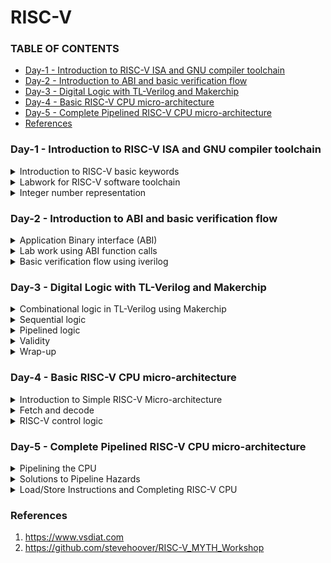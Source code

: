 # RISC-V

### TABLE OF CONTENTS
- [Day-1 - Introduction to RISC-V ISA and GNU compiler toolchain](#day-1---introduction-to-risc-v-isa-and-gnu-compiler-toolchain)
- [Day-2 - Introduction to ABI and basic verification flow](#day-2---introduction-to-abi-and-basic-verification-flow)
- [Day-3 - Digital Logic with TL-Verilog and Makerchip](#day-3---digital-logic-with-tl-verilog-and-makerchip)
- [Day-4 - Basic RISC-V CPU micro-architecture](#day-4---basic-risc-v-cpu-micro-architecture)
- [Day-5 - Complete Pipelined RISC-V CPU micro-architecture](#day-5---complete-pipelined-risc-v-cpu-micro-architecture)
- [References](#references)


### Day-1 - Introduction to RISC-V ISA and GNU compiler toolchain  
<details>
<summary>
Introduction to RISC-V basic keywords 
</summary>

- **RISC-V**: It is the medium of communicating with the computer. It is also known as Instruction Set Architecture(ISA). If we want to run a C-program on a computer, it is first converted into an assembly level language and further this is ocnverted into machine language i.e; binary which is the only language understood by the computer. We reuire another interface between the RISC-V and the computer, which is Hardware description language.  

- Inorder to run a software on a system/hardware, we will make use of a system called System Software. This system software mainlt consists of 3 blocks: OS, Compiler and Assembler. 
</details>

<details>
<summary>
Labwork for RISC-V software toolchain  
</summary>

 1. Let us start with a simple c-program with name 'sum1ton.c'. The code is as follows:
 ```
 #include <stdio.h>
 int main() {
	int i, sum = 0, n = 100;
	for (i=1; i <= n; ++i) {
	sum += i;
	}
	printf("Sum of numbers from 1 to %d is %d\n", n, sum);
	return 0;
}
```
The implementation  and the output of the above code is shown here: <img width="520" alt="image" src="https://github.com/Lasya-G/Risc_V/assets/140998582/74e7cf59-fbe2-4be7-92ae-5f837592adb2">  

2. Let us now compile the sum1ton.c file using risc-v simulator using following codes:
```
$ riscv64-unknown-elf-gcc -O1 -mabi=lp64 -march=rv64i -o sum1ton.o sum1ton.c
$ riscv64-unknown-elf-objdump -d sum1ton.o | less
```
The main content assembly code is as follows:  
<img width="500" alt="image" src="https://github.com/Lasya-G/Risc_V/assets/140998582/c7709eef-f164-40f3-84b2-d99b735199dd">  

Let us run the same using a slightly different command and observe the output:
```
$ riscv64-unknown-elf-gcc -Ofast -mabi=lp64 -march=rv64i -o sum1ton.o sum1ton.c
$ riscv64-unknown-elf-objdump -d sum1ton.o | less
```
<img  width="500"  alt="image" src="https://github.com/Lasya-G/Risc_V/assets/140998582/6ebbf3f7-212f-4eaa-948d-16b6f22c37a3">  

3. Now, let us learn how to get the output to display even when we run code using the RISC-V compiler:
```
spike pk sum1ton.o
```

<img width="500" alt="image" src="https://github.com/Lasya-G/Risc_V/assets/140998582/f1aa123e-76f0-4a33-a344-f8198a695828">    


Let us now debug the above:  
<img width="500" alt="image" src="https://github.com/Lasya-G/Risc_V/assets/140998582/29383d37-177e-4893-a17d-2b9fc611fe97">  
 
</details>

<details>
<summary>
Integer number representation
</summary>

1. As computer can only understand binary number, we need to learn how to convert the decimal to binary and viceversa and understand it.

- In RISC-V architecture, we call the 64-bit binary number as **"Double word"**, and a 32-bit number as a **"word"**.
- A group of 8 bits is termed as **"Byte"**.
<p align="center">
<img width="550" alt="image" src="https://github.com/Lasya-G/Risc_V/assets/140998582/de2a5767-b8f4-43e2-8c7f-2ef20c06a6ba">
</p>

- The total unsigned numbers we can form using n-bits is given as  : **2^(n) - 1**.
- We use 2's complement representation to represent the negative numbers.
- For signed representation, the MSB bit indicated the sign of the number. If MSB=0, it is a positive number and MSB=1 indicates a negative number.
<p align="center">
<img width="550" alt="image" src="https://github.com/Lasya-G/Risc_V/assets/140998582/376bd36b-ab55-44d5-bcb5-56c41c6d3657">
</p>

- In signed representation of binary numbers, the range of positive numbers we can represent using n-bits is: **0 to (2^(n-1) - 1)** and the range of negative numbers is: **-1 to -2^(n-1)**.

2. Let us do a lab exercise based on the signed and unsigned binary numbers:

- The following code is to rpresent the highest binary number in unsigned representation:
```
#include<stdio.h>
#include<math.h>

int main() {
	unsigned long long int max = (unsigned long long int) (pow(2,64) -1);
	printf("highest number represented by usigned long long int is %llu\n", max);
	return 0;
}
```
The output is as follows: <img width="600" alt="image" src="https://github.com/Lasya-G/Risc_V/assets/140998582/3fd06edc-7995-44e5-8ad4-d77048ffabfc">  

Now, if we modify the code to give the representationof a higher bit number, the output still remains the same because the data type unsigned long long int only supports 64-bits.
Let us edit the data type as long long int and rerun the code:
```
#include<stdio.h>
#include<math.h>

int main() {
	long long int max = (long long int) (pow(2,10) * -1);
	printf("highest number represented by long long int is %lld\n", max);
	return 0;
}
```
The output is as follows: <img width="550" alt="image" src="https://github.com/Lasya-G/Risc_V/assets/140998582/f5f710c6-3561-44d2-a3a4-84501a53a98d">  

Create a new file signedHighest.c with the following code in it:
```
#include<stdio.h>
#include<math.h>

int main() {
	long long int max = (int) (pow(2,63) -1);
	long long int min = (int) (pow(2,63) * -1);
	printf("highest number represented by long long int is %lld\n", max);
	printf("lowest number represented by long long int is %lld\n", min);
	return 0;
}
```
The output now is: <img width="550" alt="image" src="https://github.com/Lasya-G/Risc_V/assets/140998582/72b68511-f991-40df-9b48-c9d5978eabf7">  

Here, the outut getting displayed is wrong. Inorder to get the correct output, modify the code as following:
```
#include<stdio.h>
#include<math.h>

int main() {
	long long int max = (long long int) (pow(2,63) -1);
	long long int min = (long long int) (pow(2,63) * -1);
	printf("highest number represented by long long int is %lld\n", max);
	printf("lowest number represented by long long int is %lld\n", min);
	return 0;
}
```
Now, we ge the desired results: <img width="550" alt="Screenshot from 2023-08-19 18-01-41" src="https://github.com/Lasya-G/Risc_V/assets/140998582/c70cabae-f55d-45a3-a49f-2382f7a4544e">  


</details>

### Day-2 - Introduction to ABI and basic verification flow  

<details>
<summary>
 Application Binary interface (ABI) 
</summary>

- For a computer, the Interface for the users means the appearance and functionality of the system. It does not bother about the implementation procedure and the processors used.
- Inorder for an application to run on the hardware there are many intermediate stages that the program has to undergo. The below example depicts the stages involved for an e-mail application to run on a hardware:
<p align="center">
<img width="600" alt="image" src="https://github.com/Lasya-G/Risc_V/assets/140998582/463092a4-9bfb-4101-926d-65693a32ba88">
</p>  

**Application Binary Interface**:
- It is a mode through which the application programmer can access the contents of hardware resources of the processor. The access of porcessor is done via registers.
- In RISC-V specification, we have 32 registers whose width is defined by the keyword "XLEN". It is XLEN-32 bit for Rv32 and XLEN-64 for Rv64.
- For RV64, the data can either be loaded to registers directly or we can first load tha data into memory which holds 8-bits in each memory address and then transfer it to the registers.
- All the instructions in RISC-V is of 32-bits.
- **ld**(load doubleword) is a command to load the contents of memory into register. 
- **add** is used to add the contents of the registers/memory. 
- **sd**(store doubleword) is used to store the contents of register back to the memory.

The summary of the above instructions is shown below:
<p align="center">
<img width="500" alt="image" src="https://github.com/Lasya-G/Risc_V/assets/140998582/e3325e6d-f928-48f0-83f3-061bdcfa4423">  
</p>

- The instructions which operate only on registers are called **R-type** instructions.
- The instructions which operate on immediate as well as registers are called **I-type** instructions.
- The instructions which operate only on source registers and immediate are called **S-type** instructions.

- We will use 5-bits to represent the registers which is why we have only 32 registers in RISC-V. The registers fuctions are as follows:
<p align="center">
<img width="400" alt="image" src="https://github.com/Lasya-G/Risc_V/assets/140998582/2a876d28-f15e-4fff-96bf-8bd20139dfa4">  
</p>

</details>


<details>
<summary>
Lab work using ABI function calls
</summary>

Let us use the same example of sum of 'n' numbers in c-language but using a different approach.The algorithm used to re-write the code is shown here:   
<p align="center">
<img width="450" alt="image" src="https://github.com/Lasya-G/Risc_V/assets/140998582/899c27a7-f804-4f87-bcb8-99574a8432e6">  
</p>
  
Create a c file with name 1to9_custom.c and write the following code in it:
```
#include <stdio.h>

extern int load(int x, int y);

int main() {
	int result=0;
	int count = 0;
	result = load(0x0, count+1);.global load
	printf("Sum of number 1 to %d is %d\n", count,result);
}
```
Create another file named load.s and dump the following code into it:
```
.section .text
.global load
.type load, @function

load:
	add	a4,a0,zero
	add	a2,a0,a1
	add	a3,a0,zero
loop:
	add	a4,a3,a4
	addi	a3,a3,1
	blt	a3,a2,loop
	add	a0,a4,zero
	ret
```
Let us run the above codes using spike compiler and observe:
<img width="550" alt="image" src="https://github.com/Lasya-G/Risc_V/assets/140998582/cb5e8ad4-7dd5-4f9f-a84a-b86ca9311663">  

Use the following command to view the assembly code generated:
```
riscv64-unknown-elf-objdump -d sum1ton.o | less
```

The main program is as follows: <img width="500" alt="image" src="https://github.com/Lasya-G/Risc_V/assets/140998582/41c2e680-f090-4d22-a9ff-938941f09df5">  

</details>

<details>
<summary>
Basic verification flow using iverilog 
</summary>

We will follow the following procedure in this lab session:  
<p align="center">
<img width="450" alt="image" src="https://github.com/Lasya-G/Risc_V/assets/140998582/8e983904-1e1d-4dde-8280-1900454007ab">  
</p>

Use following commands to the riscv cpu program code:
```
vim 1to9_custom.c
./rv32im.sh 
```
The following output is observed: <img width="550" alt="image" src="https://github.com/Lasya-G/Risc_V/assets/140998582/7f676179-c142-4b00-8348-58e5841a770d">  

The following are the hex files:  

- firmaware.hex:
<img width="500" alt="image" src="https://github.com/Lasya-G/Risc_V/assets/140998582/a32ba685-cd89-452f-8c02-f11fe04708e3">

- firmware32.hex:
<img width="500" alt="image" src="https://github.com/Lasya-G/Risc_V/assets/140998582/fab6f05e-98ee-44d7-8525-f20a92f3f36f">  

</details>


### Day-3 - Digital Logic with TL-Verilog and Makerchip  

<details>
<summary>
Combinational logic in TL-Verilog using Makerchip 
</summary>

The logic gates are the fundamental building blocks of digital circuits:
<p align="center">
<img width="450" alt="image" src="https://github.com/Lasya-G/Risc_V/assets/140998582/66563732-9bee-430f-b6e5-76b80fa58d25"> 
</p>

These fundamnetal blocks are connected together to form the most complex circuits.
Consider the following full adder circuit:
<p align="center">
<img width="350" alt="image" src="https://github.com/Lasya-G/Risc_V/assets/140998582/166fc608-5b6f-4c06-921f-d5c2d7525d84"> 
</p>

Let us now use this full adder as a basic block to build complex circuitslike an n-bit adder:
<p align="center">
<img width="450" alt="image" src="https://github.com/Lasya-G/Risc_V/assets/140998582/07216113-b9c2-4cc1-83b6-306e98f14fde">  
</p>

Some basic boolean operators are listed below:
<p align="center">
<img width="400" alt="image" src="https://github.com/Lasya-G/Risc_V/assets/140998582/6ff96384-838b-4fca-949f-ba16f6d56895">
</p>

Let us now take a look at the **MULTIPLEXER(MUX)** block and it's function:
<p align="center">
<img width="300" alt="image" src="https://github.com/Lasya-G/Risc_V/assets/140998582/eecf29a3-c0a4-4144-8c84-7fe04eb22857">  

We use the following syntax to express the mux in the verilog:
```
assign f = s ? x1 : x2;
```

Now, take a look at the Chaining Ternary Operator(4-bit mux):  
<p align="center">
<img width="400" alt="image" src="https://github.com/Lasya-G/Risc_V/assets/140998582/bccff903-7dcc-40b3-92ec-f8b87f479505">   
</p>

Now, let's begin with the **Makerchip**:  
- Go to makerchip.com and launch Makerchip IDE.
- Go to Learn, click on Examples and select FPGA multipler.
<p align="center">
<img width="450" alt="image" src="https://github.com/Lasya-G/Risc_V/assets/140998582/23dbaa4a-8862-4742-8a17-ea900db30a18">
</p>


**LAB-1** - Makerchip Platform: 
<p align="center">
<img width="450" alt="image" src="https://github.com/Lasya-G/Risc_V/assets/140998582/e545e873-c529-4f5b-b51f-4294f4342ea0">  
</p>

**LAB-2** - Combinational Logic:   
1. INVERTER:
<p align="center">
<img width="450" alt="image" src="https://github.com/Lasya-G/Risc_V/assets/140998582/7daabdf7-72ff-4946-9824-e9686348ead3">
</p>

2. AND GATE:
<p align="center">
<img width="450" alt="image" src="https://github.com/Lasya-G/Risc_V/assets/140998582/9e97649e-4ba5-4372-929f-6189ac43fef2">
</p>  

**LAB-3** - Vectors:    
<p align="center">
<img width="450" alt="image" src="https://github.com/Lasya-G/Risc_V/assets/140998582/6f9d5e55-a01c-4787-b061-c48759716055">
</p>  

**LAB-4** - Mux:  
<p align="center">
<img width="450" alt="image" src="https://github.com/Lasya-G/Risc_V/assets/140998582/d528baab-8dbe-4f5b-bf3b-cb03f4981c73">
</p>  

<p align="center">
<img width="450" alt="Screenshot from 2023-08-19 23-34-42" src="https://github.com/Lasya-G/Risc_V/assets/140998582/5e99d722-c352-4e0e-9fa5-ab3bdf584f07">
</p>  

**LAB-5** - Coombinational calculator:
<p align="center">
<img width="450" alt="image" src="https://github.com/Lasya-G/Risc_V/assets/140998582/f5fff139-b79d-45d3-888d-1ba3aad1b629">
</p>  














</details>

<details>
<summary>
Sequential logic 
</summary>
</details>

<details>
<summary>
Pipelined logic 
</summary>
</details>

<details>
<summary>
Validity 
</summary>
</details>

<details>
<summary>
Wrap-up 
</summary>
</details>

### Day-4 - Basic RISC-V CPU micro-architecture

<details>
<summary>
Introduction to Simple RISC-V Micro-architecture 
</summary>
</details>

<details>
<summary>
Fetch and decode 
</summary>
</details>

<details>
<summary>
RISC-V control logic
</summary>
</details>

### Day-5 - Complete Pipelined RISC-V CPU micro-architecture  

<details>
<summary>
Pipelining the CPU 
</summary>
</details>

<details>
<summary>
Solutions to Pipeline Hazards 
</summary>
</details>

<details>
<summary>
Load/Store Instructions and Completing RISC-V CPU
</summary>
</details> 


### References  
1. https://www.vsdiat.com
2. https://github.com/stevehoover/RISC-V_MYTH_Workshop

